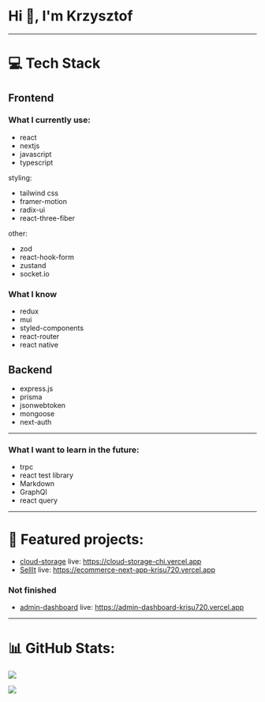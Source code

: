 <h1>Hi 👋, I'm Krzysztof</h1>

---

# 💻 Tech Stack
## Frontend 

### What I currently use: 

- react
- nextjs
- javascript
- typescript


styling:
- tailwind css
- framer-motion
- radix-ui
- react-three-fiber

other:
- zod
- react-hook-form
- zustand
- socket.io

### What I know

- redux
- mui
- styled-components
- react-router
- react native 

## Backend

- express.js
- prisma
- jsonwebtoken
- mongoose
- next-auth

---

### What I want to learn in the future:
- trpc
- react test library
- Markdown
- GraphQl
- react query

---

# 📝 Featured projects:
- [cloud-storage](https://github.com/Krisu720/cloud-storage) live: https://cloud-storage-chi.vercel.app
- [SellIt](https://github.com/Krisu720/ecommerce-next-app) live: https://ecommerce-next-app-krisu720.vercel.app

### Not finished
  
- [admin-dashboard](https://github.com/Krisu720/admin-dashboard) live: https://admin-dashboard-krisu720.vercel.app

---

# 📊 GitHub Stats:
![](https://github-readme-stats.vercel.app/api/top-langs/?username=krisu720&theme=blue-green&hide_border=true&include_all_commits=false&count_private=false&layout=compact)<br/>


[![](https://visitcount.itsvg.in/api?id=krisu720&icon=0&color=0)](https://visitcount.itsvg.in)

<!-- Proudly created with GPRM ( https://gprm.itsvg.in ) -->

